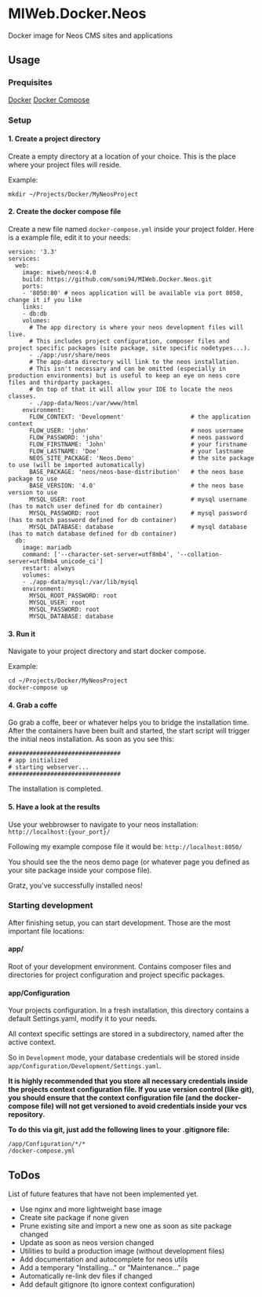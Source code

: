 # MIWeb.Docker.Neos
Docker image for Neos CMS sites and applications

## Usage
### Prequisites
[Docker](https://www.docker.com/)
[Docker Compose](https://docs.docker.com/compose/)
### Setup
#### 1. Create a project directory
Create a empty directory at a location of your choice. This is the place where your project files will reside.

Example:
```
mkdir ~/Projects/Docker/MyNeosProject
```
#### 2. Create the docker compose file
Create a new file named `docker-compose.yml` inside your project folder.
Here is a example file, edit it to your needs:
```
version: '3.3'
services:
  web:
    image: miweb/neos:4.0
    build: https://github.com/somi94/MIWeb.Docker.Neos.git
    ports:
    - '8050:80' # neos application will be available via port 8050, change it if you like
    links:
    - db:db
    volumes:
      # The app directory is where your neos development files will live. 
      # This includes project configuration, composer files and project specific packages (site package, site specific nodetypes...).
      - ./app:/usr/share/neos
      # The app-data directory will link to the neos installation.
      # This isn't necessary and can be omitted (especially in production environments) but is useful to keep an eye on neos core files and thirdparty packages.
      # On top of that it will allow your IDE to locate the neos classes.
      - ./app-data/Neos:/var/www/html 
    environment:
      FLOW_CONTEXT: 'Development'                   # the application context
      FLOW_USER: 'john'                             # neos username    
      FLOW_PASSWORD: 'john'                         # neos password
      FLOW_FIRSTNAME: 'John'                        # your firstname
      FLOW_LASTNAME: 'Doe'                          # your lastname
      NEOS_SITE_PACKAGE: 'Neos.Demo'                # the site package to use (will be imported automatically)
      BASE_PACKAGE: 'neos/neos-base-distribution'   # the neos base package to use
      BASE_VERSION: '4.0'                           # the neos base version to use
      MYSQL_USER: root                              # mysql username (has to match user defined for db container)
      MYSQL_PASSWORD: root                          # mysql password (has to match password defined for db container)
      MYSQL_DATABASE: database                      # mysql database (has to match database defined for db container)
  db:
    image: mariadb
    command: ['--character-set-server=utf8mb4', '--collation-server=utf8mb4_unicode_ci']
    restart: always
    volumes:
    - ./app-data/mysql:/var/lib/mysql
    environment:
      MYSQL_ROOT_PASSWORD: root
      MYSQL_USER: root
      MYSQL_PASSWORD: root
      MYSQL_DATABASE: database
```
#### 3. Run it
Navigate to your project directory and start docker compose.

Example:
```
cd ~/Projects/Docker/MyNeosProject
docker-compose up
```
#### 4. Grab a coffe
Go grab a coffe, beer or whatever helps you to bridge the installation time.
After the containers have been built and started, the start script will trigger the initial neos installation.
As soon as you see this:
```
################################
# app initialized
# starting webserver...
################################
```
The installation is completed.

#### 5. Have a look at the results
Use your webbrowser to navigate to your neos installation: `http://localhost:{your_port}/`

Following my example compose file it would be: `http://localhost:8050/`

You should see the the neos demo page (or whatever page you defined as your site package inside your compose file).

Gratz, you've successfully installed neos!

### Starting development
After finishing setup, you can start development.
Those are the most important file locations:
#### app/
Root of your development environment. Contains composer files and directories for project configuration and project specific packages.
#### app/Configuration
Your projects configuration. In a fresh installation, this directory contains a default Settings.yaml, modify it to your needs.

All context specific settings are stored in a subdirectory, named after the active context.

So in `Development` mode, your database credentials will be stored inside `app/Configuration/Development/Settings.yaml`.

**It is highly recommended that you store all necessary credentials inside the projects context configuration file. If you use version control (like git), you should ensure that the context configuration file (and the docker-compose file) will not get versioned to avoid credentials inside your vcs repository.**

**To do this via git, just add the following lines to your .gitignore file:**
```
/app/Configuration/*/*
/docker-compose.yml
```
## ToDos
List of future features that have not been implemented yet.
* Use nginx and more lightweight base image
* Create site package if none given
* Prune existing site and import a new one as soon as site package changed
* Update as soon as neos version changed
* Utilities to build a production image (without development files)
* Add documentation and autocomplete for neos utils
* Add a temporary "Installing..." or "Maintenance..." page
* Automatically re-link dev files if changed
* Add default gitignore (to ignore context configuration)
